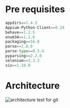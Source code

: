# Pre requisites
```python
appdirs==1.4.3
Appium-Python-Client==0.24
behave==1.2.5
enum34==1.1.6
packaging==16.8
parse==1.8.0
parse-type==0.3.4
pyparsing==2.2.0
selenium==3.3.3
six==1.10.0
```

# Architecture

![architecture](https://github.com/CACSPC/Mobile_Automation_Test/blob/master/appium_architecture.png)
test for git
